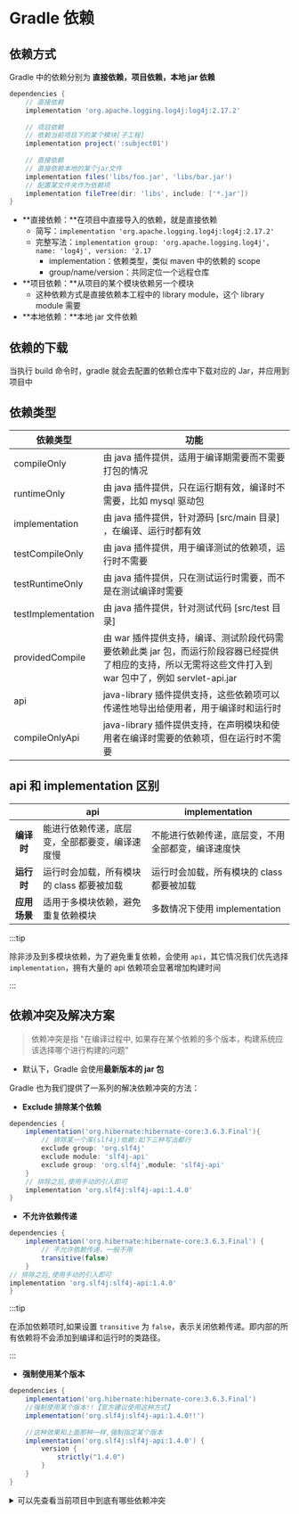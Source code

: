 # Gradle 依赖

## 依赖方式

Gradle 中的依赖分别为 **直接依赖，项目依赖，本地 jar 依赖**

```gradle
dependencies {
	// 直接依赖
	implementation 'org.apache.logging.log4j:log4j:2.17.2' 
	
	// 项目依赖
	// 依赖当前项目下的某个模块[子工程]
	implementation project(':subject01')
	
	// 直接依赖
	// 直接依赖本地的某个jar文件
	implementation files('libs/foo.jar', 'libs/bar.jar')
	// 配置某文件夹作为依赖项
	implementation fileTree(dir: 'libs', include: ['*.jar'])
}
```

- **直接依赖：**在项目中直接导入的依赖，就是直接依赖
  - 简写：`implementation 'org.apache.logging.log4j:log4j:2.17.2' `
  - 完整写法：`implementation group: 'org.apache.logging.log4j', name: 'log4j', version: '2.17`
    - implementation：依赖类型，类似 maven 中的依赖的 scope
    - group/name/version：共同定位一个远程仓库
- **项目依赖：**从项目的某个模块依赖另一个模块
  - 这种依赖方式是直接依赖本工程中的 library module，这个 library module 需要
- **本地依赖：**本地 jar 文件依赖

## 依赖的下载

当执行 build 命令时，gradle 就会去配置的依赖仓库中下载对应的 Jar，并应用到项目中

## 依赖类型

| 依赖类型           | 功能                                                         |
| ------------------ | ------------------------------------------------------------ |
| compileOnly        | 由 java 插件提供，适用于编译期需要而不需要打包的情况         |
| runtimeOnly        | 由 java 插件提供，只在运行期有效，编译时不需要，比如 mysql 驱动包 |
| implementation     | 由 java 插件提供，针对源码 [src/main 目录] ，在编译、运行时都有效 |
| testCompileOnly    | 由 java 插件提供，用于编译测试的依赖项，运行时不需要         |
| testRuntimeOnly    | 由 java 插件提供，只在测试运行时需要，而不是在测试编译时需要 |
| testImplementation | 由 java 插件提供，针对测试代码 [src/test 目录]               |
| providedCompile    | 由 war 插件提供支持，编译、测试阶段代码需要依赖此类 jar 包，而运行阶段容器已经提供了相应的支持，所以无需将这些文件打入到 war 包中了，例如 servlet-api.jar |
| api                | java-library 插件提供支持，这些依赖项可以传递性地导出给使用者，用于编译时和运行时 |
| compileOnlyApi     | java-library 插件提供支持，在声明模块和使用者在编译时需要的依赖项，但在运行时不需要 |

## api 和 implementation 区别

|              | api                                            | implementation                                     |
| :----------: | ---------------------------------------------- | -------------------------------------------------- |
|  **编译时**  | 能进行依赖传递，底层变，全部都要变，编译速度慢 | 不能进行依赖传递，底层变，不用全部都变，编译速度快 |
|  **运行时**  | 运行时会加载，所有模块的 class 都要被加载      | 运行时会加载，所有模块的 class 都要被加载          |
| **应用场景** | 适用于多模块依赖，避免重复依赖模块             | 多数情况下使用 implementation                      |

:::tip

除非涉及到多模块依赖，为了避免重复依赖，会使用 `api`，其它情况我们优先选择 `implementation`，拥有大量的 api 依赖项会显著增加构建时间

:::

## 依赖冲突及解决方案

> 依赖冲突是指 "在编译过程中, 如果存在某个依赖的多个版本，构建系统应该选择哪个进行构建的问题"

- 默认下，Gradle 会使用**最新版本的 jar 包**

Gradle 也为我们提供了一系列的解决依赖冲突的方法：

- **Exclude 排除某个依赖**

```gradle
dependencies {
	implementation('org.hibernate:hibernate-core:3.6.3.Final'){
		// 排除某一个库(slf4j)依赖:如下三种写法都行
		exclude group: 'org.slf4j' 
		exclude module: 'slf4j-api' 
		exclude group: 'org.slf4j',module: 'slf4j-api' 
	}
	// 排除之后,使用手动的引入即可
	implementation 'org.slf4j:slf4j-api:1.4.0' 
}
```

- **不允许依赖传递**

```gradle
dependencies {
	implementation('org.hibernate:hibernate-core:3.6.3.Final') {
		// 不允许依赖传递，一般不用
		transitive(false)
	}
// 排除之后,使用手动的引入即可
implementation 'org.slf4j:slf4j-api:1.4.0' 
}
```

:::tip

在添加依赖项时,如果设置 `transitive` 为 `false`，表示关闭依赖传递。即内部的所有依赖将不会添加到编译和运行时的类路径。

:::

- **强制使用某个版本**

```gradle
dependencies {
	implementation('org.hibernate:hibernate-core:3.6.3.Final')
	//强制使用某个版本!!【官方建议使用这种方式】
	implementation('org.slf4j:slf4j-api:1.4.0!!')
	
	//这种效果和上面那种一样,强制指定某个版本
	implementation('org.slf4j:slf4j-api:1.4.0') { 
		version {
			strictly("1.4.0")
		}
	}
}
```

<details>
  <summary>可以先查看当前项目中到底有哪些依赖冲突</summary>

```gradle
//下面我们配置，当 Gradle 构建遇到依赖冲突时，就立即构建失败
configurations.all() {
	Configuration configuration ->
		//当遇到版本冲突时直接构建失败
		configuration.resolutionStrategy.failOnVersionConflict()
}
```

</details>

